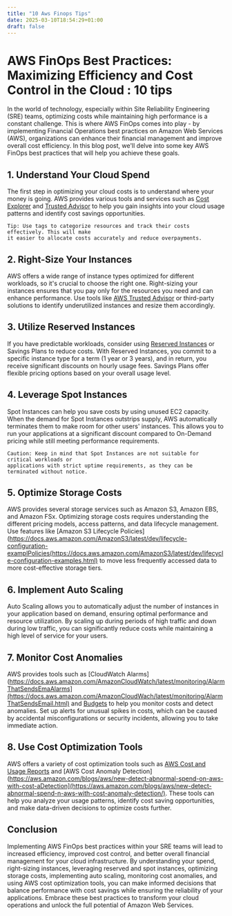 ```yaml
---
title: "10 Aws Finops Tips"
date: 2025-03-10T18:54:29+01:00
draft: false
---
```

 # AWS FinOps Best Practices: Maximizing Efficiency and Cost Control in the Cloud : 10 tips

In the world of technology, especially within Site Reliability Engineering (SRE) teams,
optimizing costs while maintaining high performance is a constant challenge. This is
where AWS FinOps comes into play - by implementing Financial Operations best practices
on Amazon Web Services (AWS), organizations can enhance their financial management and
improve overall cost efficiency. In this blog post, we'll delve into some key AWS
FinOps best practices that will help you achieve these goals.

## 1. **Understand Your Cloud Spend**

The first step in optimizing your cloud costs is to understand where your money is
going. AWS provides various tools and services such as [Cost
Explorer](https://aws.amazon.com/aws-cost-management/aws-cost-explorer/) and [Trusted
Advisor](https://aws.amazon.com/premiumsupport/technology/trusted-advisor/) to help you
gain insights into your cloud usage patterns and identify cost savings opportunities.

```
Tip: Use tags to categorize resources and track their costs effectively. This will make
it easier to allocate costs accurately and reduce overpayments.
```

## 2. **Right-Size Your Instances**

AWS offers a wide range of instance types optimized for different workloads, so it's
crucial to choose the right one. Right-sizing your instances ensures that you pay only
for the resources you need and can enhance performance. Use tools like [AWS Trusted
Advisor](https://aws.amazon.com/premiumsupport/technology/trusted-advisor/) or
third-party solutions to identify underutilized instances and resize them accordingly.

## 3. **Utilize Reserved Instances**

If you have predictable workloads, consider using [Reserved
Instances](https://aws.amazon.com/ec2/pricing/reserved-instances/) or Savings Plans to
reduce costs. With Reserved Instances, you commit to a specific instance type for a
term (1 year or 3 years), and in return, you receive significant discounts on hourly
usage fees. Savings Plans offer flexible pricing options based on your overall usage
level.

## 4. **Leverage Spot Instances**

Spot Instances can help you save costs by using unused EC2 capacity. When the demand
for Spot Instances outstrips supply, AWS automatically terminates them to make room for
other users' instances. This allows you to run your applications at a significant
discount compared to On-Demand pricing while still meeting performance requirements.

```
Caution: Keep in mind that Spot Instances are not suitable for critical workloads or
applications with strict uptime requirements, as they can be terminated without notice.
```

## 5. **Optimize Storage Costs**

AWS provides several storage services such as Amazon S3, Amazon EBS, and Amazon FSx.
Optimizing storage costs requires understanding the different pricing models, access
patterns, and data lifecycle management. Use features like [Amazon S3 Lifecycle
Policies](https://docs.aws.amazon.com/AmazonS3/latest/dev/lifecycle-configuration-examplPolicies(https://docs.aws.amazon.com/AmazonS3/latest/dev/lifecycle-configuration-examples.html) to move less frequently accessed data to more cost-effective storage tiers.

## 6. **Implement Auto Scaling**

Auto Scaling allows you to automatically adjust the number of instances in your
application based on demand, ensuring optimal performance and resource utilization. By
scaling up during periods of high traffic and down during low traffic, you can
significantly reduce costs while maintaining a high level of service for your users.

## 7. **Monitor Cost Anomalies**

AWS provides tools such as [CloudWatch
Alarms](https://docs.aws.amazon.com/AmazonCloudWatch/latest/monitoring/AlarmThatSendsEmaAlarms](https://docs.aws.amazon.com/AmazonCloudWach/latest/monitoring/AlarmThatSendsEmail.html) and [Budgets](https://aws.amazon.com/aws-cost-management/aws-budgets/) to help
you monitor costs and detect anomalies. Set up alerts for unusual spikes in costs,
which can be caused by accidental misconfigurations or security incidents, allowing you
to take immediate action.

## 8. **Use Cost Optimization Tools**

AWS offers a variety of cost optimization tools such as [AWS Cost and Usage
Reports](https://aws.amazon.com/aws-cost-management/aws-cost-and-usage-reporting/) and
[AWS Cost Anomaly
Detection](https://aws.amazon.com/blogs/aws/new-detect-abnormal-spend-on-aws-with-cost-aDetection](https://aws.amazon.com/blogs/aws/new-detect-abnormal-spend-n-aws-with-cost-anomaly-detection/). These tools can help you analyze your usage patterns, identify cost
saving opportunities, and make data-driven decisions to optimize costs further.

## Conclusion

Implementing AWS FinOps best practices within your SRE teams will lead to increased
efficiency, improved cost control, and better overall financial management for your
cloud infrastructure. By understanding your spend, right-sizing instances, leveraging
reserved and spot instances, optimizing storage costs, implementing auto scaling,
monitoring cost anomalies, and using AWS cost optimization tools, you can make informed
decisions that balance performance with cost savings while ensuring the reliability of
your applications. Embrace these best practices to transform your cloud operations and
unlock the full potential of Amazon Web Services.
